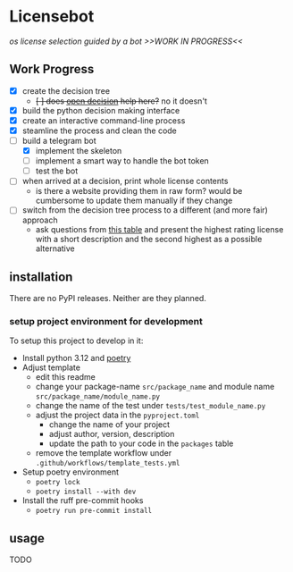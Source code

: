 # Licensebot
_os license selection guided by a bot >>WORK IN PROGRESS<<_

## Work Progress
- [x] create the decision tree
    - ~~[ ] does [open decision](open-decision.org) help here?~~ no it doesn't
- [x] build the python decision making interface
- [x] create an interactive command-line process
- [x] steamline the process and clean the code
- [ ] build a telegram bot
    - [x] implement the skeleton
    - [ ] implement a smart way to handle the bot token
    - [ ] test the bot
- [ ] when arrived at a decision, print whole license contents 
    - is there a website providing them in raw form? would be cumbersome to update them manually if they change
- [ ] switch from the decision tree process to a different (and more fair) approach
    - ask questions from [this table](https://en.wikipedia.org/wiki/Comparison_of_free_and_open-source_software_licenses) and present the highest rating license with a short description and the second highest as a possible alternative


## installation
There are no PyPI releases. Neither are they planned.

### setup project environment for development
To setup this project to develop in it:
- Install python 3.12 and [poetry](https://python-poetry.org/docs/)
- Adjust template
    - edit this readme
    - change your package-name `src/package_name` and module name `src/package_name/module_name.py`
    - change the name of the test under `tests/test_module_name.py`
    - adjust the project data in the `pyproject.toml`
        - change the name of your project
        - adjust author, version, description
        - update the path to your code in the `packages` table
    - remove the template workflow under `.github/workflows/template_tests.yml`
- Setup poetry environment
    - `poetry lock`
    - `poetry install --with dev`
- Install the ruff pre-commit hooks
    - `poetry run pre-commit install`

## usage

TODO
